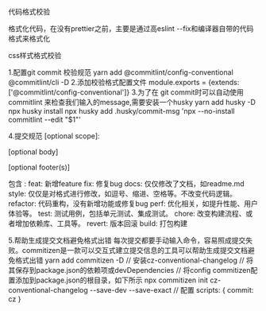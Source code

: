 <!-- eslint -->
代码格式校验
<!-- prettier -->
格式化代码，在没有prettier之前，主要是通过高eslint --fix和编译器自带的代码格式来格式化
<!-- stylelint -->
css样式格式校验
<!-- commitizen -->
1.配置git commit 校验规范
yarn add  @commitlint/config-conventional @commitlint/cli -D
2.添加校验格式配置文件
module.exports = {extends: ['@commitlint/config-conventional']}
3.为了在 git commit时可以自动使用commitlint 来检查我们输入的message,需要安装一个husky
yarn add husky -D
npx husky install
npx husky add .husky/commit-msg 'npx --no-install commitlint --edit "$1"'



4.提交规范
<type>[optional scope]: <description>

[optional body]

[optional footer(s)]

<type>

<type>包含 : 
feat: 新增feature
fix: 修复bug
docs: 仅仅修改了文档，如readme.md
style: 仅仅是对格式进行修改，如逗号、缩进、空格等。不改变代码逻辑。
refactor: 代码重构，没有新增功能或修复bug
perf: 优化相关，如提升性能、用户体验等。
test: 测试用例，包括单元测试、集成测试。
chore: 改变构建流程、或者增加依赖库、工具等。
revert: 版本回滚
build: 打包构建

5.帮助生成提交文档避免格式出错
每次提交都要手动输入命令，容易照成提交失败。commitizen是一款可以交互式建立提交信息的工具可以帮助生成提交文档避免格式出错
yarn add commitizen -D
// 安装cz-conventional-changelog
// 将其保存到package.json的依赖项或devDependencies
// 将config commitizen配置添加到package.json的根目录，如下所示
npx commitizen init cz-conventional-changelog --save-dev --save-exact
// 配置
scripts: {
    commit: cz
}